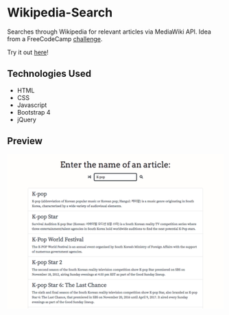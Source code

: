 # Wikipedia-Search
Searches through Wikipedia for relevant articles via MediaWiki API. Idea from a FreeCodeCamp [challenge](https://www.freecodecamp.org/challenges/build-a-wikipedia-viewer).

Try it out [here](https://alexanderluong.github.io/Wikipedia-Search/)!

## Technologies Used
- HTML
- CSS
- Javascript
- Bootstrap 4
- jQuery

## Preview
![Preview of webpage](Preview.png)
